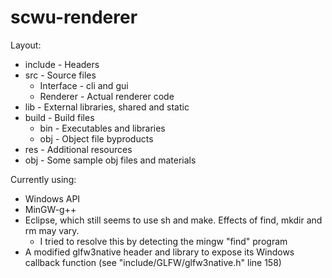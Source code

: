# scwu-renderer

Layout:
- include - Headers
- src - Source files
    - Interface - cli and gui
    - Renderer - Actual renderer code
- lib - External libraries, shared and static
- build - Build files
    - bin - Executables and libraries
    - obj - Object file byproducts
- res - Additional resources
- obj - Some sample obj files and materials

Currently using:
- Windows API
- MinGW-g++
- Eclipse, which still seems to use sh and make. Effects of find, mkdir and rm may vary.
    - I tried to resolve this by detecting the mingw "find" program
- A modified glfw3native header and library to expose its Windows callback function (see "include/GLFW/glfw3native.h" line 158)

